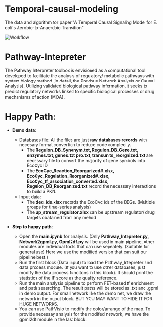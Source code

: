 # Temporal-causal-modeling
The data and algorithm for paper "A Temporal Causal Signaling Model for E. coli's Aerobic-to-Anaerobic Transition"

![Workflow](overview.png)

# Pathway-Intepreter
The Pathway Interpreter toolbox is envisioned as a computational tool developed to facilitate the analysis of regulatory/ metabolic pathways with system biology method (In detail, the Previous Network Analysis or Causal Analysis). Utilizing validated biological pathway information, it seeks to predict regulatory networks linked to speciﬁc biological processes or drug mechanisms of action (MOA).

# Happy Path:
  - **Demo data**: 
	  - Databases file: All the files are just **raw databases records** with necesary format convertion to reduce code complecity. 
		- The **Regulon\_DB\_Synonym.txt, Regulon\_DB\_Gene.txt, enzymes.txt, genes.txt pro.txt, transunits\_reorgnized.txt** are necessary file to convert the majority of gene symbols into EcoCyc ID
		- The **EcoCyc\_Reaction\_Reorganized#.xlsx, EcoCyc\_Regulation\_Reorganized#.xlsx, EcoCyc\_tf\_association\_converted.xlsx**, **Regulon\_DB\_Reorganized.txt** record the necessary interactions to build a PKN. 
	  - Input data:
		- The **deg\_ids.xlsx** records the EcoCyc ids of the DEGs. (Multiple groups for time-series analysis)
		- The **up\_stream\_regulator.xlsx** can be upstream regulator/ drug targets obatained from any mehod
  
  - **Step to happy path**:
	- Open the **main.ipynb** for analysis. (Only **Pathway\_Intepreter.py, Network2gpml.py, Gpml2df.py** will be used in main pipeline, other modules are individual tools that can use sepeately. (Suitable for general use) Here we use the modified version that can suit our pipeline best.)
	- Run the first block (Data input) to load the Pathway\_Intepreter and data process module. (If you want to use other databases, just modify the data process funcitons in this block). It should print the statistics of the IF score as the quality reference.
	- Run the main analysis pipeline to perform FET-based tf enrichment and path seasrching. The result paths will be stored as .txt and .gpml in demo output. For small network like the demo net, we draw the network in the ouput block. BUT YOU MAY WANT TO HIDE IT FOR HUGE NETWORKS.
	- You can use PathVisio to modify the color/arrange of the map. To provide necessay analysis for the modifed network, we have the gpml2df module in the last block.

